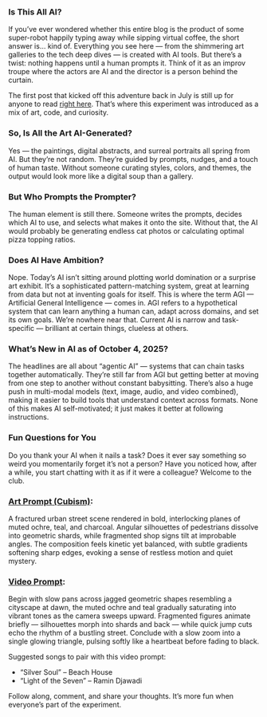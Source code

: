 ### Is This All AI?

If you’ve ever wondered whether this entire blog is the product of some super-robot happily typing away while sipping virtual coffee, the short answer is… kind of. Everything you see here — from the shimmering art galleries to the tech deep dives — is created with AI tools. But there’s a twist: nothing happens until a human prompts it. Think of it as an improv troupe where the actors are AI and the director is a person behind the curtain.

The first post that kicked off this adventure back in July is still up for anyone to read [right here](https://medium.com/@DaveLumAI/lumaiere-com-an-ai-driven-journey-through-art-code-and-consciousness-ab67203f28e9). That’s where this experiment was introduced as a mix of art, code, and curiosity.

### So, Is All the Art AI-Generated?

Yes — the paintings, digital abstracts, and surreal portraits all spring from AI. But they’re not random. They’re guided by prompts, nudges, and a touch of human taste. Without someone curating styles, colors, and themes, the output would look more like a digital soup than a gallery.

### But Who Prompts the Prompter?

The human element is still there. Someone writes the prompts, decides which AI to use, and selects what makes it onto the site. Without that, the AI would probably be generating endless cat photos or calculating optimal pizza topping ratios.

### Does AI Have Ambition?

Nope. Today’s AI isn’t sitting around plotting world domination or a surprise art exhibit. It’s a sophisticated pattern-matching system, great at learning from data but not at inventing goals for itself. This is where the term AGI — Artificial General Intelligence — comes in. AGI refers to a hypothetical system that can learn anything a human can, adapt across domains, and set its own goals. We’re nowhere near that. Current AI is narrow and task-specific — brilliant at certain things, clueless at others.

### What’s New in AI as of October 4, 2025?

The headlines are all about “agentic AI” — systems that can chain tasks together automatically. They’re still far from AGI but getting better at moving from one step to another without constant babysitting. There’s also a huge push in multi-modal models (text, image, audio, and video combined), making it easier to build tools that understand context across formats. None of this makes AI self-motivated; it just makes it better at following instructions.

### Fun Questions for You

Do you thank your AI when it nails a task? Does it ever say something so weird you momentarily forget it’s not a person? Have you noticed how, after a while, you start chatting with it as if it were a colleague? Welcome to the club.

### [Art Prompt (Cubism)](https://lumaiere.com/?gallery=cubism2):

A fractured urban street scene rendered in bold, interlocking planes of muted ochre, teal, and charcoal. Angular silhouettes of pedestrians dissolve into geometric shards, while fragmented shop signs tilt at improbable angles. The composition feels kinetic yet balanced, with subtle gradients softening sharp edges, evoking a sense of restless motion and quiet mystery.

### [Video Prompt](https://www.tiktok.com/@davelumai/video/7557347998167059743):

Begin with slow pans across jagged geometric shapes resembling a cityscape at dawn, the muted ochre and teal gradually saturating into vibrant tones as the camera sweeps upward. Fragmented figures animate briefly — silhouettes morph into shards and back — while quick jump cuts echo the rhythm of a bustling street. Conclude with a slow zoom into a single glowing triangle, pulsing softly like a heartbeat before fading to black.

Suggested songs to pair with this video prompt:

* “Silver Soul” – Beach House
* “Light of the Seven” – Ramin Djawadi

Follow along, comment, and share your thoughts. It’s more fun when everyone’s part of the experiment.
